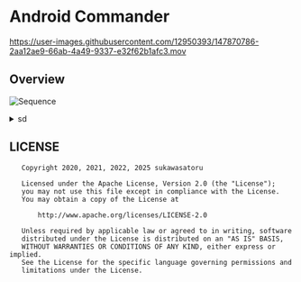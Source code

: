Android Commander
=================

https://user-images.githubusercontent.com/12950393/147870786-2aa12ae9-66ab-4a49-9337-e32f62b1afc3.mov

Overview
--------

![Sequence](https://user-images.githubusercontent.com/12950393/147868824-48336422-ef39-4292-a915-bbc6fc5f9ea5.png)

<details>
<summary>sd</summary>

```
actor:Actor
client:Client "Android Commander (Client)"
/server:Server "Android Commander (Server)"
os:OS[a]

client:os.adb push android-commander-server /data/local/tmp
client:os.adb shell app_process android-commander-server
os:server.new
actor:client.
client:server."down KEYCODE_DPAD_LEFT" (via. stdin)
  server:KeyEvent(ACTION_DOWN,KEYCODE_DPAD_LEFT)=server.parse()
  server[1]:_
  server:os.injectInputEvent(KeyEvent, INJECT_INPUT_EVENT_MODE_ASYNC)

client[1]:stop
```

</details>

LICENSE
-------

```
   Copyright 2020, 2021, 2022, 2025 sukawasatoru

   Licensed under the Apache License, Version 2.0 (the "License");
   you may not use this file except in compliance with the License.
   You may obtain a copy of the License at

       http://www.apache.org/licenses/LICENSE-2.0

   Unless required by applicable law or agreed to in writing, software
   distributed under the License is distributed on an "AS IS" BASIS,
   WITHOUT WARRANTIES OR CONDITIONS OF ANY KIND, either express or implied.
   See the License for the specific language governing permissions and
   limitations under the License.
```
